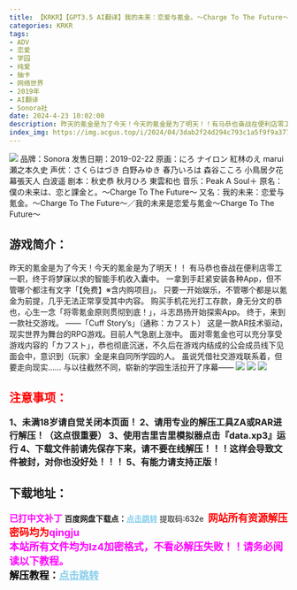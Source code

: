 ```yaml
---
title: 【KRKR】【GPT3.5 AI翻译】我的未来：恋爱与氪金。～Charge To The Future～／我的未来是恋爱与氪金～Charge To The Future～／僕の未来は、恋と課金と。～Charge To The Future～
categories: KRKR
tags:
- ADV
- 恋爱
- 学园
- 纯爱
- 抽卡
- 网络世界
- 2019年
- AI翻译
- Sonora社
date: 2024-4-23 10:02:00
description: 昨天的氪金是为了今天！今天的氪金是为了明天！！有马恭也奋战在便利店零工一职，终于将梦寐以求的智能手机收入囊中。一拿到手赶紧安装各种App，但不管哪个都注有文字「【免费】※含内购项目」。只要一开始娱乐，不管哪个都是以氪金为前提，几乎无法正常享受其中内容。购买手机花光打工存款，身无分文的恭也，心生一念「将零氪金原则贯彻到底！」，斗志昂扬开始探索App。终于，来到一款社交游戏。
index_img: https://img.acgus.top/i/2024/04/3dab2f24d294c793c1a5f9f9a377b73d.webp
---
```

![](https://img.acgus.top/i/2024/04/3dab2f24d294c793c1a5f9f9a377b73d.webp)
品牌：Sonora
发售日期：2019-02-22
原画：にろ ナイロン 紅林のえ marui 瀬之本久史
声优：さくらはづき 白野みゆき 春乃いろは 森谷こころ 小鳥居夕花 幕張天人 白波遥
剧本：秋史恭 秋月ひろ 東雲和也
音乐：Peak A Soul＋
原名：僕の未来は、恋と課金と。～Charge To The Future～
又名：我的未来：恋爱与氪金。～Charge To The Future～／我的未来是恋爱与氪金～Charge To The Future～
 
## 游戏简介：
昨天的氪金是为了今天！今天的氪金是为了明天！！
有马恭也奋战在便利店零工一职，终于将梦寐以求的智能手机收入囊中。
一拿到手赶紧安装各种App，但不管哪个都注有文字「【免费】※含内购项目」。
只要一开始娱乐，不管哪个都是以氪金为前提，几乎无法正常享受其中内容。
购买手机花光打工存款，身无分文的恭也，心生一念「将零氪金原则贯彻到底！」，斗志昂扬开始探索App。
终于，来到一款社交游戏。
——「Cuff Story’s」（通称：カフスト）
这是一款AR技术驱动，现实世界为舞台的RPG游戏。目前人气急剧上涨中。
面对零氪金也可以充分享受游戏内容的「カフスト」，恭也彻底沉迷，不久后在游戏内结成的公会成员线下见面会中，意识到（玩家）全是来自同所学园的人。
虽说凭借社交游戏联系着，但要走向现实……
与以往截然不同，崭新的学园生活拉开了序幕——
![](https://img.acgus.top/i/2024/04/3df68889923e66683eef58291dd51723.webp)
![](https://img.acgus.top/i/2024/04/d3a5733c9ab579654c962ea03a5965ee.webp)
![](https://img.acgus.top/i/2024/04/1a4ddeb16fad03066c22db17c623d655.webp)





## <font color=#FF0000 >注意事项：</font>
<font size=3><b>1、未满18岁请自觉关闭本页面！
2、请用专业的解压工具ZA或RAR进行解压！（这点很重要）
3、使用吉里吉里模拟器点击『data.xp3』运行
4、下载文件前请先保存下来，请不要在线解压！！！这样会导致文件被封，对你也没好处！！！
5、有能力请支持正版！</b></font>

## 下载地址：
<font color=#FF00FF size=3>**已打中文补丁**</font>
<b>百度网盘下载点：</b><a href="https://pan.baidu.com/s/1I2byCGkutkBrUepMBDT-bQ?pwd=632e" style="color: #87CEEB;"><b>点击跳转</b></a> 提取码:632e
<a style="padding: 0" href="https://post.qingju.org/AD/"><img style="max-width:100%" src="https://img.acgus.top/i/2024/07/478f689b8021d8d499ab43d21acf137a.gif" alt=""></a>
<b><font color=#FF0000 size=4>网站所有资源解压密码均为</b></font><b><font color=#FF00FF size=4>qingju</font><font color=#FF0000 ></font></b><br><b><font color=#FF00FF size=4>本站所有文件均为lz4加密格式，不看必解压失败！！请务必阅读以下教程。</b></font><br><b><font color=#000 size=4>解压教程：</b><a href="https://post.qingju.org/tutorial/000/" style="color: #87CEEB;"><b>点击跳转</b></a>